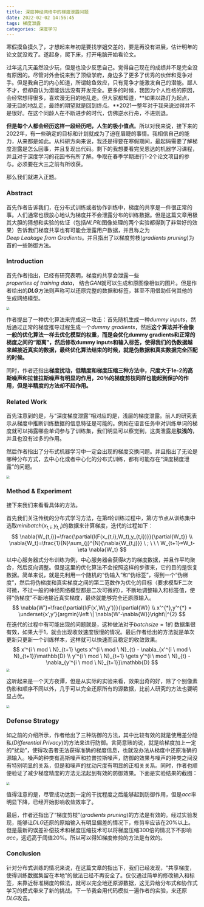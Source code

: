 ```yaml
---
title: 深度神经网络中的梯度泄露问题
date: 2022-02-02 14:56:45
tags: 梯度泄露
categories: 深度学习
---
```


寒假摸鱼摸久了，才想起来年初是要找学姐交差的，要是再没有进展，估计明年的论文就没戏了。遂起身，爬下床，打开电脑开始看论文。

过年这几天虽然没少玩，但是也没少反思自己。觉得自己现在的成绩并不是完全没有原因的。尽管对外会说来到了顶级学府，身边多了更多了优秀的伙伴和竞争对手。但是我自己的内心知道，所谓鲶鱼效应，只有竞争才能激发自己的潜能。鄙人不才，但却自认为潜能远远没有开发完全。更多的时候，我因为个人性格的原因，会经常想得很多，喜欢漫无目的地乱走。但大家都知道，**如果以路灯为起点，漫无目的地乱走，最终的期望就是回到终点。**2021一整年对于我来说过得并不是很好。在这个同龄人在不断进步的时代，仿佛逆水行舟，不进则退。

**但是每个人都会经历这样一段经历吧，人生的极小值点**。所以对我来说，接下来的2022年，有一些确定的目标和计划就成为了迫在眉睫的事情。我相信自己的能力，从来都是如此。从科研方向来说，我还是得要在寒假期间，最起码需要了解梯度泄露是怎么回事，并且复现出代码。剩下的我想要看完吴恩达的机器学习课程，并且对于深度学习的花园书有所了解。争取在春季学期进行1-2个论文项目的参与。必须要在大三之前有所收获。

那么我们就进入正题。

### Abstract

首先作者告诉我们，在分布式训练或者协作训练中，梯度的共享是一件很正常的事。人们通常也很放心地认为梯度并不会泄露分布的训练数据。但是这篇文章用极其大胆的猜想和实验的佐证（包括$NLP$和图像处理的两个实验都得到了非常好的效果）告诉我们梯度共享也有可能会泄露用户数据，并且称之为$Deep \ Leakage \ from \ Gradients$。并且指出了以梯度剪枝$(gradients \ pruning)$为首的一些防御方法。

### Introduction

首先作者指出，已经有研究表明，梯度的共享会泄露一些$properties \ of \ training \ data$， 结合$GAN$就可以生成和原图像相似的图片。但是作者给出的***DLG***方法则声称可以还原完整的数据和标签，甚至不用借助任何其他的生成网络模型。

<img src="https://raw.githubusercontent.com/wenqi-wang20/img/main/img/MDpictures20220203225947.png" style="zoom:50%;" />

作者提出了一种优化算法来完成这一攻击：首先随机生成一种$dummy \ inputs$，然后通过正常的梯度推导过程生成一个$dummy \ gradients$，然后**这个算法并不会像一般的优化算法一样去优化模型的权重，而是会优化dummy gradients和正常的梯度之间的“距离”，然后修改dummy inputs和输入标签，使得我们的伪数据越来越接近真实的数据，最终优化算法结束的时候，就是伪数据和真实数据完全匹配的时候。**

同时，作者还指出**梯度扰动，低精度和梯度压缩三种方法中，尺度大于1e-2的高斯噪声和拉普拉斯噪声有明显的作用，20％的梯度剪枝同样也能起到保护的作用，但是半精度的方法却不起作用。**

### Related Work

首先注意到的是，与“深度梯度泄露”相对应的是，浅层的梯度泄露。前人的研究表示从梯度中推断训练数据的信息特征是可能的。例如在语言任务中对训练单词的梯度就可以揭露哪些单词参与了训练集，我们明显可以察觉到，这类泄露是**肤浅的**，并且也没有过多的作用。

然后作者指出了分布式机器学习中一定会出现的梯度交换问题。并且指出了无论是哪种分布方式，去中心化或者中心化的分布式训练，都有可能存在“深度梯度泄露”的问题。

<img src="https://raw.githubusercontent.com/wenqi-wang20/img/main/img/MDpictures20220203224347.png" style="zoom: 50%;" />

### Method & Experiment

接下来我们来看看具体的方法。

首先我们关注传统的分布式学习方法，在第$t$轮训练过程中，第$i$方节点从训练集中选取$minibatch(x_{t,i},y_{t,i})$的数据来计算梯度，迭代的过程如下：
$$
\nabla{W_{t,i}}=\frac{\partial{l(F(x_{t,i},W_t),y_{t,i})}}{\partial{W_t}} \\
\nabla{W_t}=\frac{1}{N}\sum_{j}^{N}{\nabla{W_{t,j}}} \ ; \ \ \ W_{t+1}=W_t-\eta \nabla{W_t}
$$
以中心服务器式分布训练为例，中心服务器会获得$k$方的梯度数据，并且作平均聚合，然后反向调整。但是这里的优化算法不会按照这样的步骤来，它的目的是恢复数据。简单来说，就是先利用一个随机的“伪输入”和“伪标签”，得到一个“伪梯度”，然后将伪梯度和真实梯度之间的第二范数作为优化的目标（要求模型F二次可微，不过一般的神经网络模型都是二次可微的），不断地调整输入和标签值，使得“伪梯度”不断地接近真实梯度，最终就能够完全还原原输入。
$$
\nabla{W'}=\frac{\partial{l(F(x',W),y')}}{\partial{W}} \\
x'^{*},y'^{*} = \underset{x',y'}{argmin}\left \| \nabla{W'-\nabla{W}}\right\|^{2}
$$
在迭代的过程中有可能出现的问题就是，这种做法对于$batchsize = 1$的 数据集很有效，如果大于1，就会出现收敛速度很慢的情况。最后作者给出的方法就是单次更新只更新一个训练样本，这样就可以快速而且稳定的收敛效果。
$$
x'^{i \ mod \ N}_{t+1} \gets x'^{i \ mod \ N}_{t} - \nabla_{x'^{i \ mod \ N}_{t+1}}\mathbb{D} \\
y'^{i \ mod \ N}_{t+1} \gets y'^{i \ mod \ N}_{t} - \nabla_{y'^{i \ mod \ N}_{t+1}}\mathbb{D}
$$
<img src="https://raw.githubusercontent.com/wenqi-wang20/img/main/blog/20220205152218.png" style="zoom: 50%;" />

这听起来是一个天方夜谭，但是从实际的实验来看，效果出奇的好，除了个别像素伪影和顺序不同以外，几乎可以完全还原所有的源数据，比前人研究的方法也要明显占优。

<img src="https://raw.githubusercontent.com/wenqi-wang20/img/main/blog/20220205153618.png" style="zoom:50%;" />

### Defense Strategy

如之前的介绍所示，作者给出了三种防御的方法，其中比较有效的就是使用差分隐私$(Differential \ Privacy)$的方法来进行防御。言简意赅的说，就是给梯度加上一定的“扰动”，使得攻击者无法获得准确的梯度信息，也就没办法从梯度中还原准确的源输入。噪声的种类有高斯噪声和拉普拉斯噪声，防御的效果与噪声的种类之间没有特别明显的关系，但是和噪声的扰动尺度有明显的正相关关系。同时，作者也顺便验证了减少梯度精度的方法无法起到有效的防御效果。下面是实验结果的截图：

<img src="https://raw.githubusercontent.com/wenqi-wang20/img/main/blog/20220205163716.png" style="zoom:50%;" />

值得注意的是，尽管成功达到一定的干扰程度之后能够起到防御作用，但是$acc$率明显下降，已经开始影响收敛效率了。

最后，作者还指出了“梯度剪枝”$(gradients \ pruning)$的方法是有效的。经过实验发现，能够让$DLG$还原的原始输入有明显偏差的情况下，修剪率应该在20%以上。但是最新的误差补偿技术和梯度压缩技术可以将梯度压缩300倍的情况下不影响$acc$，远远高于阈值20%。所以可以得知梯度修剪的方法是有效的。

### Conclusion

针对分布式训练的情况来说，在这篇文章的指出下，我们已经发现，“共享梯度，使得训练数据集留在本地”的做法已经不再安全了。仅仅通过简单的修改输入和标签，来靠近标准梯度的做法，就可以完全地还原源数据，这无异给分布式和协作式学习的模式带来了新的挑战。下一节我会用代码模拟一遍作者的实验，来还原$DLG$攻击。



